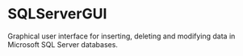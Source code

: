 # SQLServerGUI
Graphical user interface for inserting, deleting and modifying data in Microsoft SQL Server databases.
